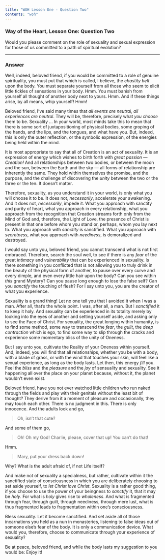 ```yaml
---
title: "WOH Lesson One - Question Two"
contents: "woh"
---
```


### Way of the Heart, Lesson One: Question Two

Would you please comment on the role of sexuality and sexual
expression for those of us committed to a path of spiritual evolution?

---

### Answer


Well, indeed, beloved friend, if you would be committed to a
role of genuine spirituality, you must put that which is called, I
believe, the *chastity belt* upon the body. You must separate yourself
from all those who seem to elicit little tickles of sensations in your
body. Hmm. You must banish from yourself all thought of another body
next to yours. Hmm. And if these things arise, by all means, whip
yourself! Hmm!

Beloved friend, I’ve said many times that *all events are neutral, all
experiences are neutral*. They will be, therefore, precisely what *you
choose* them to be. Sexuality ... In your world, most minds take this
to mean that there is some sort of juxtapositioning of physical bodies,
some groping of the hands, and the lips, and the tongues, and what have
you. But, indeed, this is only the outer reflection, or the symbolic
expression, of the energies being held within the mind.

It is most appropriate to say that all of Creation is an act of
sexuality. It is an expression of energy which wishes to birth forth
with *great passion — Creation!* And all relationships between two bodies,
or between the moon and the sun, between the Earth and the sky — all
forms of relationship are inherently the same. They hold within
themselves the promise, and the purpose, and the challenge of
discovering the *unity* between the two or the three or the ten. It
doesn’t matter.

Therefore, sexuality, as you understand it in your world, is only what
you will choose it to be. It does not, *necessarily*, accelerate your
awakening. And it does not, *necessarily*, impede it. What you approach
with sanctity and purity of heart, what you approach in every
relationship, what you approach from the recognition that Creation
streams forth only from the Mind of God and, therefore, the Light of
Love, the presence of Christ is present in that one before whom you
stand or, perhaps, whom you lay next to. What you approach with *sanctity*
is sanctified. What you approach with *secretness*, what you approach with
*neediness*, is demoralized and destroyed.

I would say unto you, beloved friend, you cannot transcend what is not
first embraced. Therefore, search the soul well, to see if there is any
*fear* of the great *intimacy* and *vulnerability* that can be experienced in
sexuality. Is there something in you conflicted that is not allowing you
to truly drink in the beauty of the physical form of another, to pause
over every curve and every dimple, and even every little hair upon the
body? Can you see within *this* grand Mystery? Can you pause long enough
to lose the false self? Can you *sanctify* the touching of flesh? For I
say unto you, you are the creator of what you experience.

Sexuality is a grand thing! Let no one tell you that I avoided it when I
was a man. After all, that’s the whole point. I was, after all, a man.
But I *sanctified* it to keep it holy. And sexuality can be experienced in
its totality merely by looking into the eyes of another and setting
yourself aside, and asking only to see the Face of Christ. For
sexuality, the great longing within humanity, is to find some method,
some way to transcend the *fear*, the *guilt*, the *deep contraction* which is
ego, to find some way to slip through the cracks and experience some
momentary bliss of the unity of Oneness.

But I say unto you, cultivate the Reality of your Oneness within
yourself. And, indeed, you will find that all relationships, whether you
be with a body, with a blade of grass, or with the wind that touches
your skin, will feel like a sexual experience, as long as the body
lasts. Let then, this energy *fill* you. Feel the *bliss* and the *pleasure*
and the *joy* of sensuality and sexuality. See it happening all over the
place on your planet because, without it, the planet wouldn’t even
exist.

Beloved friend, have you not ever watched little children who run naked
through the fields and play with their genitals without the least bit of
thought? They derive from it a moment of pleasure and occasionally, they
may touch each other. There is no judgment in this. There is only
innocence. And the adults look and go,

> Oh, isn’t that cute?

And some of them go,

> Oh! Oh my God! Charlie, please, cover that up! You can’t do that!

Hmm.

> Mary, put your dress back down!

Why? What is the adult afraid of, if not Life itself?

And make not of sexuality a specialness, but rather, cultivate within it
the sanctified state of consciousness in which you are deliberately
choosing to set aside yourself, to *let Christ love Christ*. Sexuality is
a rather good thing, if you choose to use the power of your beingness to
*sanctify* it, that it may be *holy*. For what is *holy* gives rise to
*wholeness*. And what is fragmented through fear, through guilt, through
neediness, through mere lust, what is thus fragmented leads to
fragmentation within one’s consciousness.

Bless sexuality. Let it become sanctified. And set aside all of those
incarnations you held as a nun in monasteries, listening to false ideas
out of someone else’s fear of the body. It is only a communication
device. What would you, therefore, choose to communicate through your
experience of sexuality?

Be at peace, beloved friend, and while the body lasts my suggestion to
you would be: Enjoy it!


